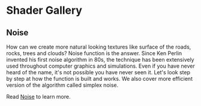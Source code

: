 # Shader Gallery

## Noise

How can we create more natural looking textures like surface of the roads, rocks, trees and clouds? Noise function is the answer.
Since Ken Perlin invented his first noise algorithm in 80s, the technique has been extensively used throughout computer graphics and simulations. Even if you have never heard of the name, it's not possible you have never seen it. Let's look step by step at how the function is built and works. We also cover more efficient version of the algorithm called simplex noise.

Read [Noise](../11) to learn more.

<div class="glslChapterGallery" data="11" ></div>